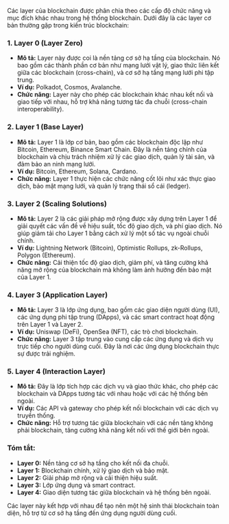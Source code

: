Các layer của blockchain được phân chia theo các cấp độ chức năng và mục đích khác nhau trong hệ thống blockchain. Dưới đây là các layer cơ bản thường gặp trong kiến trúc blockchain:

### 1. **Layer 0 (Layer Zero)**
   - **Mô tả:** Layer này được coi là nền tảng cơ sở hạ tầng của blockchain. Nó bao gồm các thành phần cơ bản như mạng lưới vật lý, giao thức liên kết giữa các blockchain (cross-chain), và cơ sở hạ tầng mạng lưới phi tập trung.
   - **Ví dụ:** Polkadot, Cosmos, Avalanche.
   - **Chức năng:** Layer này cho phép các blockchain khác nhau kết nối và giao tiếp với nhau, hỗ trợ khả năng tương tác đa chuỗi (cross-chain interoperability).

### 2. **Layer 1 (Base Layer)**
   - **Mô tả:** Layer 1 là lớp cơ bản, bao gồm các blockchain độc lập như Bitcoin, Ethereum, Binance Smart Chain. Đây là nền tảng chính của blockchain và chịu trách nhiệm xử lý các giao dịch, quản lý tài sản, và đảm bảo an ninh mạng lưới.
   - **Ví dụ:** Bitcoin, Ethereum, Solana, Cardano.
   - **Chức năng:** Layer 1 thực hiện các chức năng cốt lõi như xác thực giao dịch, bảo mật mạng lưới, và quản lý trạng thái sổ cái (ledger).

### 3. **Layer 2 (Scaling Solutions)**
   - **Mô tả:** Layer 2 là các giải pháp mở rộng được xây dựng trên Layer 1 để giải quyết các vấn đề về hiệu suất, tốc độ giao dịch, và phí giao dịch. Nó giúp giảm tải cho Layer 1 bằng cách xử lý một số tác vụ ngoài chuỗi chính.
   - **Ví dụ:** Lightning Network (Bitcoin), Optimistic Rollups, zk-Rollups, Polygon (Ethereum).
   - **Chức năng:** Cải thiện tốc độ giao dịch, giảm phí, và tăng cường khả năng mở rộng của blockchain mà không làm ảnh hưởng đến bảo mật của Layer 1.

### 4. **Layer 3 (Application Layer)**
   - **Mô tả:** Layer 3 là lớp ứng dụng, bao gồm các giao diện người dùng (UI), các ứng dụng phi tập trung (DApps), và các smart contract hoạt động trên Layer 1 và Layer 2.
   - **Ví dụ:** Uniswap (DeFi), OpenSea (NFT), các trò chơi blockchain.
   - **Chức năng:** Layer 3 tập trung vào cung cấp các ứng dụng và dịch vụ trực tiếp cho người dùng cuối. Đây là nơi các ứng dụng blockchain thực sự được trải nghiệm.

### 5. **Layer 4 (Interaction Layer)**
   - **Mô tả:** Đây là lớp tích hợp các dịch vụ và giao thức khác, cho phép các blockchain và DApps tương tác với nhau hoặc với các hệ thống bên ngoài.
   - **Ví dụ:** Các API và gateway cho phép kết nối blockchain với các dịch vụ truyền thống.
   - **Chức năng:** Hỗ trợ tương tác giữa blockchain với các nền tảng không phải blockchain, tăng cường khả năng kết nối với thế giới bên ngoài.

### **Tóm tắt:**
- **Layer 0:** Nền tảng cơ sở hạ tầng cho kết nối đa chuỗi.
- **Layer 1:** Blockchain chính, xử lý giao dịch và bảo mật.
- **Layer 2:** Giải pháp mở rộng và cải thiện hiệu suất.
- **Layer 3:** Lớp ứng dụng và smart contract.
- **Layer 4:** Giao diện tương tác giữa blockchain và hệ thống bên ngoài.

Các layer này kết hợp với nhau để tạo nên một hệ sinh thái blockchain toàn diện, hỗ trợ từ cơ sở hạ tầng đến ứng dụng người dùng cuối.
